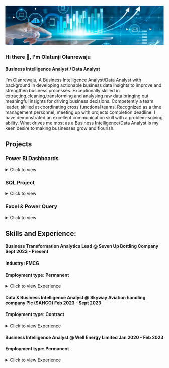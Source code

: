 
![I am GitHub Readme Generator's creator](https://github.com/OlatunjiLanre/OlatunjiLanre/blob/main/BANNER.jpeg)
 

### Hi there 👋, I'm Olatunji Olanrewaju

#### Business Intelligence Analyst / Data Analyst 
I'm Olanrewaju, A Business Intelligence Analyst/Data Analyst with background in developing actionable business data insights to improve and strengthen business processes. Exceptionally skilled in extracting,cleaning,transforming and analysing raw data bringing out meaningful insights  for driving business decisions. Competently a team leader, skilled at coordinating cross functional teams. Recognized as a time management personnel, meeting up with projects completion deadline.
I have demonstrated an excellent communication skill with a problem-solving ability.
What drives me most as a Business Intelligence/Data Analyst is my keen desire to making businesses grow and flourish.

## Projects 

### Power Bi Dashboards 

<details>
<summary>
Click to view
</summary>
 
*  [Financial Analysis & Reporting](https://app.powerbi.com/view?r=eyJrIjoiNTdjYzk5NWItZDljNy00ZjQ2LTljNWYtZWNlZDRjMWM0ZmQwIiwidCI6IjQ3NjM3OGNhLTMxYzAtNDgyNS1hZjJlLTZhNWNhNDBmMmM5YiJ9&pageName=ReportSection&disablecdnExpiration=1720672678)
*  [Retail Supply Chain & Sales Analysis](https://app.powerbi.com/view?r=eyJrIjoiOGFhNDFlMzMtNmRiZC00ODI1LWE3ZDktNTc4YTgxODM2Nzg5IiwidCI6IjQ3NjM3OGNhLTMxYzAtNDgyNS1hZjJlLTZhNWNhNDBmMmM5YiJ9&pageName=6dd51d715ff7638d7bb7)
*  [A/B Testing in Power bi]()
*  [What-if- Scenario Analysis]()
*  [Dynamic Pareto Analysis]()
  
</details>


### SQL Project

<details>
 
 <summary>Click to view</summary>
 <br>

*  [Customer Segmentation Analysis](https://github.com/OlatunjiLanre/Exploratory-Analysis-of-Customer-Segmentation-RFM-Analysis-/tree/main)

</details>

### Excel & Power Query 

<details>
<summary>
Click to view
</summary>
 
*  [Online Retail Store Analysis](https://github.com/OlatunjiLanre/Online-Retail-Store-Analysis-/tree/main)
*  [Data Cleaning & Automation in Power Query](https://github.com/OlatunjiLanre/Cleaning-Badly-Structured-Sales-Data-in-Power-Query/blob/main/Data%20Cleaning%201.pdf)

  
</details>

 


## Skills and Experience: 

#### Business Transformation Analytics Lead @ Seven Up Bottling Company Sept 2023 - Present 
#### Industry: FMCG
#### Employment type: Permanent 
<details>
 <summary>Click to view Experience</summary>
 <br>

-Leading the transformation analytics office in partnership with the Mckinsey consultants, analysing key organization changes and strategic initiative at different stages of the transformation.

-Performed statistical model analysis on sales and production data achieving a 20% improvement in forecast accuracy. The predicted trends and patterns provided actionable insights for sales, production, and supply chain team, contributing to a 15% increase in operational efficiency.

-Developed a Power bi exploratory analysis of customer retention and attrition rate, resulting in a 15% increase in customer retention rate and providing insights to reduce customer churn.

-Collaborated with Sales & Marketing team to build an exploratory analysis of customer segmentation model that improved Route-To-Market (RTM) strategies for a digital retail project, leading to a notable 27% month-over-month reduction in marketing campaign costs.

-Conducted A/B testing for a digital retail project with Power bi, successfully optimizing strategies and enhancing con-version rates by 15%. Designed and executed experiments to evaluate diverse approaches, delivering data-driven insights pivotal for strategic decision-making.

-Developed and delivered comprehensive monthly, weekly, and ad-hoc reports for senior management and stakeholders, ensuring timely and insightful information for strategic decision-making.

-Collaborated with the data engineering and BI team to automate data extraction and transformation processes while focusing on data validation and data accuracy.



</details> 
 
#### Data & Business Intelligence Analyst @ Skyway Aviation handling company Plc (SAHCO) Feb 2023 - Sept 2023
#### Employment type: Contract
<details>
 <summary>Click to view Experience</summary>
 <br>

-Implemented advance analytics to optimize S&OP processes. This led to reduction in planning cycle time of 40% and also increase inventory management.

-Developed an analysis to determine the Overall Equipment Efficiency (OEE) rate on all offshore and onshore equip-ment. This led to reduction in maintenance cost of 20million, minimize downtime and increased OEE rate of about 50%.

-Built a time intelligence interactive dashboard for stakeholders analyzing production data such as FTHP, flow rate, gas rate, basic water and sediments, static pressure and other wellhead data. This helped the management to make insightful decisions.

-Collaborated with the business development team to conduct comprehensive market research, developed robust B2B business plans, spot trends and patterns and identify growth opportunities in the oil and gas market.

-Actioned strategic Health and Safety plans across all platforms (offshore and onshore) and tracked various HSE KPI’s which resulted into decrease in incident and accident rate of employees.

-Key contribution in carrying out periodic Data Quality Assessment (DAQ).

</details> 

 
#### Business Intelligence Analyst @ Well Energy Limited  Jan 2020 - Feb 2023 
#### Employment type: Permanent 
<details>
 <summary>Click to view Experience</summary>
 <br>

-Implemented advance analytics to optimize S&OP processes. This led to reduction in planning cycle time of 40% and also increase inventory management.

-Developed an analysis to determine the Overall Equipment Efficiency (OEE) rate on all offshore and onshore equip-ment. This led to reduction in maintenance cost of 20million, minimize downtime and increased OEE rate of about 50%.

-Built a time intelligence interactive dashboard for stakeholders analyzing production data such as FTHP, flow rate, gas rate, basic water and sediments, static pressure and other wellhead data. This helped the management to make insightful decisions.

-Collaborated with the business development team to conduct comprehensive market research, developed robust B2B business plans, spot trends and patterns and identify growth opportunities in the oil and gas market.

-Actioned strategic Health and Safety plans across all platforms (offshore and onshore) and tracked various HSE KPI’s which resulted into decrease in incident and accident rate of employees.

-Key contribution in carrying out periodic Data Quality Assessment (DAQ).

 </details> 

